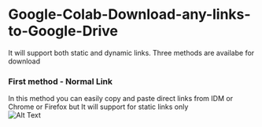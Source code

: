 # Google-Colab-Download-any-links-to-Google-Drive
It will support both static and dynamic links.
Three methods are availabe for download

### First method - Normal Link
In this method you can easily copy and paste direct links from IDM or Chrome or Firefox but It will support for static links only<br>
![Alt Text](https://scontent.fcmb12-1.fna.fbcdn.net/v/t15.5256-10/c52.0.206.206a/p206x206/273559125_1060380884807247_467775537541086566_n.jpg?_nc_cat=111&ccb=1-5&_nc_sid=08638f&_nc_ohc=HQOK3fnBQoQAX-MB-gr&_nc_ht=scontent.fcmb12-1.fna&oh=00_AT_izzK122vPpAeapBEo9c2AzkaXz4MrzvPsdH5TAHp39A&oe=6208AD0C)


